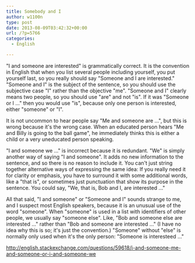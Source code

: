 ```yaml
---
title: Somebody and I
author: w1100n
type: post
date: 2013-08-09T03:42:32+00:00
url: /?p=5766
categories:
  - English

---
```

"I and someone are interested" is grammatically correct. It is the convention in English that when you list several people including yourself, you put yourself last, so you really should say "Someone and I are interested." "Someone and I" is the subject of the sentence, so you should use the subjective case "I" rather than the objective "me". "Someone and I" clearly means two people, so you should use "are" and not "is". If it was "Someone or I ..." then you would use "is", because only one person is interested, either "someone" or "I".

It is not uncommon to hear people say "Me and someone are ...", but this is wrong because it's the wrong case. When an educated person hears "Me and Billy is going to the ball game", he immediately thinks this is either a child or a very uneducated person speaking.

"I and someone we ..." is incorrect because it is redundant. "We" is simply another way of saying "I and someone". It adds no new information to the sentence, and so there is no reason to include it. You can't just string together alternative ways of expressing the same idea: If you really need it for clarity or emphasis, you have to surround it with some additional words, like a "that is", or sometimes just punctuation that show its purpose in the sentence. You could say, "We, that is, Bob and I, are interested ..."

All that said, "I and someone" or "Someone and I" sounds strange to me, and I suspect most English speakers, because it is an unusual use of the word "someone". When "someone" is used in a list with identifiers of other people, we usually say "someone else". Like, "Bob and someone else are interested ..." rather than "Bob and someone are interested ..." (I have no idea why this is so; it's just the convention.) "Someone" without "else" is normally only used when it's the only person: "Someone is interesteed ..."

<http://english.stackexchange.com/questions/59618/i-and-someone-me-and-someone-or-i-and-someone-we>